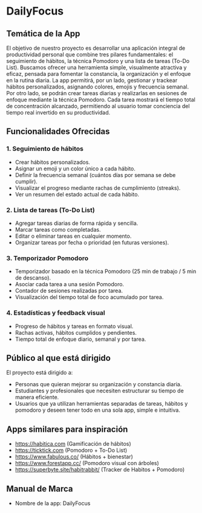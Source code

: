 # DailyFocus

## Temática de la App
El objetivo de nuestro proyecto es desarrollar una aplicación integral de productividad personal que combine tres pilares fundamentales: el seguimiento de hábitos, la técnica Pomodoro y una lista de tareas (To-Do List). Buscamos ofrecer una herramienta simple, visualmente atractiva y eficaz, pensada para fomentar la constancia, la organización y el enfoque en la rutina diaria.
La app permitirá, por un lado, gestionar y trackear hábitos personalizados, asignando colores, emojis y frecuencia semanal. Por otro lado, se podrán crear tareas diarias y realizarlas en sesiones de enfoque mediante la técnica Pomodoro. Cada tarea mostrará el tiempo total de concentración alcanzado, permitiendo al usuario tomar conciencia del tiempo real invertido en su productividad.

## Funcionalidades Ofrecidas
### 1. Seguimiento de hábitos
  - Crear hábitos personalizados.
  - Asignar un emoji y un color único a cada hábito.
  - Definir la frecuencia semanal (cuántos días por semana se debe cumplir).
  - Visualizar el progreso mediante rachas de cumplimiento (streaks).
  - Ver un resumen del estado actual de cada hábito.

### 2. Lista de tareas (To-Do List)
   - Agregar tareas diarias de forma rápida y sencilla.
   - Marcar tareas como completadas.
   - Editar o eliminar tareas en cualquier momento.
   - Organizar tareas por fecha o prioridad (en futuras versiones).

### 3. Temporizador Pomodoro
   - Temporizador basado en la técnica Pomodoro (25 min de trabajo / 5 min de descanso).
   - Asociar cada tarea a una sesión Pomodoro.
   - Contador de sesiones realizadas por tarea.
   - Visualización del tiempo total de foco acumulado por tarea.

### 4. Estadísticas y feedback visual
  - Progreso de hábitos y tareas en formato visual.
  - Rachas activas, hábitos cumplidos y pendientes.
  - Tiempo total de enfoque diario, semanal y por tarea.

## Público al que está dirigido
El proyecto está dirigido a:
- Personas que quieran mejorar su organización y constancia diaria.
- Estudiantes y profesionales que necesiten estructurar su tiempo de manera eficiente.
- Usuarios que ya utilizan herramientas separadas de tareas, hábitos y pomodoro y deseen tener todo en una sola app, simple e intuitiva.

## Apps similares para inspiración
- https://habitica.com (Gamificación de hábitos)
- https://ticktick.com (Pomodoro + To-Do List)
- https://www.fabulous.co/ (Hábitos + bienestar)
- https://www.forestapp.cc/ (Pomodoro visual con árboles)
- https://superbyte.site/habitrabbit/ (Tracker de Habitos + Pomodoro)

## Manual de Marca
- Nombre de la app: DailyFocus
